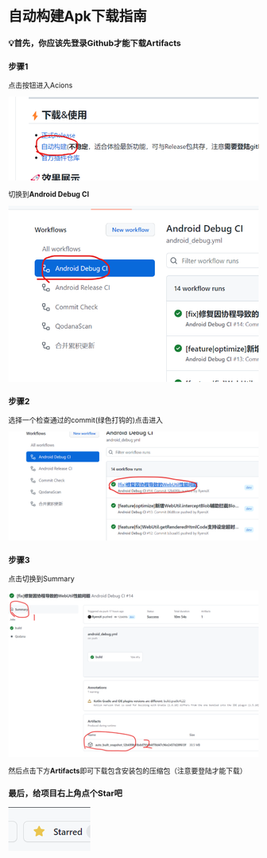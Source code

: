 # 自动构建Apk下载指南

### 💡首先，你应该**先登录Github**才能下载Artifacts

### 步骤1

点击按钮进入Acions

![进入Actions](image/auto_build_1.png)

切换到**Android Debug CI**

![Android Debug CI](image/auto_build_2.png)

### 步骤2

选择一个检查通过的commit(绿色打钩的)点击进入

![commit](image/auto_build_3.png)

### 步骤3

点击切换到Summary

![Summary](image/auto_build_4.png)

然后点击下方**Artifacts**即可下载包含安装包的压缩包（注意要登陆才能下载）

### 最后，给项目右上角点个Star吧

![Star](image/star.png)